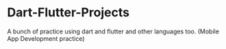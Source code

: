 # Dart-Flutter-Projects
A bunch of practice using dart and flutter and other languages too. (Mobile App Development practice)
